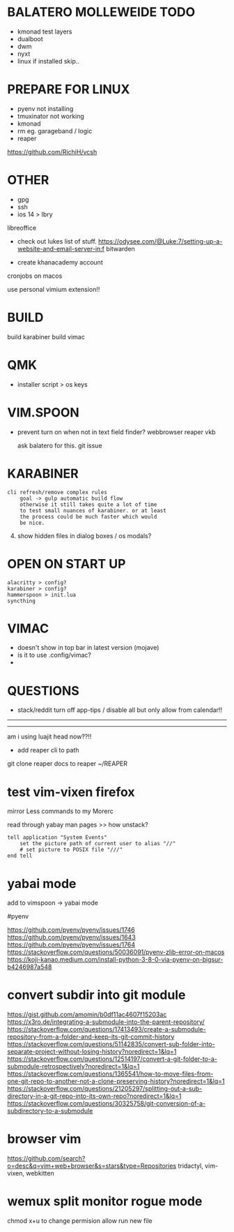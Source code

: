 # BALATERO MOLLEWEIDE TODO

- kmonad test layers
- dualboot
- dwm
- nyxt
- linux if installed skip..

# PREPARE FOR LINUX

- pyenv not installing
- tmuxinator not working
- kmonad
- rm eg. garageband / logic
- reaper

https://github.com/RichiH/vcsh

# OTHER

- gpg
- ssh
- ios 14 > lbry

libreoffice

- check out lukes list of stuff.
https://odysee.com/@Luke:7/setting-up-a-website-and-email-server-in:f
bitwarden

- create khanacademy account

cronjobs on macos




use personal vimium extension!!

# BUILD 
build karabiner
build vimac

# QMK

- installer script > os keys



# VIM.SPOON

- prevent turn on when not in text field
    finder?
    webbrowser
    reaper vkb

    ask balatero for this. git issue

# KARABINER 
    cli refresh/remove complex rules
        goal -> gulp automatic build flow
        otherwise it still takes quite a lot of time 
        to test small nuances of karabiner. or at least
        the process could be much faster which would
        be nice.

4. show hidden files in dialog boxes / os modals?

# OPEN ON START UP
    alacritty > config?
    karabiner > config?
    hammerspoon > init.lua
    syncthing 


# VIMAC

- doesn't show in top bar in latest version (mojave)
- is it to use .config/vimac?
- 

# QUESTIONS

- stack/reddit
    turn off app-tips / disable all but
    only allow from calendar!!

-----------
-----------

am i using luajit head now??!!

- add reaper cli to path

git clone reaper docs to reaper ~/REAPER

# test vim-vixen firefox

mirror Less commands to my Morerc

read through yabay man pages >> how unstack?

```osx
tell application "System Events"
    set the picture path of current user to alias "//"
    # set picture to POSIX file "///"
end tell
```
# yabai mode

add to vimspoon
-> yabai mode

#pyenv

https://github.com/pyenv/pyenv/issues/1746
https://github.com/pyenv/pyenv/issues/1643
https://github.com/pyenv/pyenv/issues/1764
https://stackoverflow.com/questions/50036091/pyenv-zlib-error-on-macos
https://koji-kanao.medium.com/install-python-3-8-0-via-pyenv-on-bigsur-b4246987a548

# convert subdir into git module
https://gist.github.com/amomin/b0df11ac4607f15203ac
https://x3ro.de/integrating-a-submodule-into-the-parent-repository/
https://stackoverflow.com/questions/17413493/create-a-submodule-repository-from-a-folder-and-keep-its-git-commit-history
https://stackoverflow.com/questions/51142835/convert-sub-folder-into-separate-project-without-losing-history?noredirect=1&lq=1
https://stackoverflow.com/questions/12514197/convert-a-git-folder-to-a-submodule-retrospectively?noredirect=1&lq=1
https://stackoverflow.com/questions/1365541/how-to-move-files-from-one-git-repo-to-another-not-a-clone-preserving-history?noredirect=1&lq=1
https://stackoverflow.com/questions/21205297/splitting-out-a-sub-directory-in-a-git-repo-into-its-own-repo?noredirect=1&lq=1
https://stackoverflow.com/questions/30325758/git-conversion-of-a-subdirectory-to-a-submodule

# browser vim

https://github.com/search?o=desc&q=vim+web+browser&s=stars&type=Repositories
tridactyl, vim-vixen, webkitten

# wemux split monitor rogue mode






chmod x+u to change permision allow run new file

